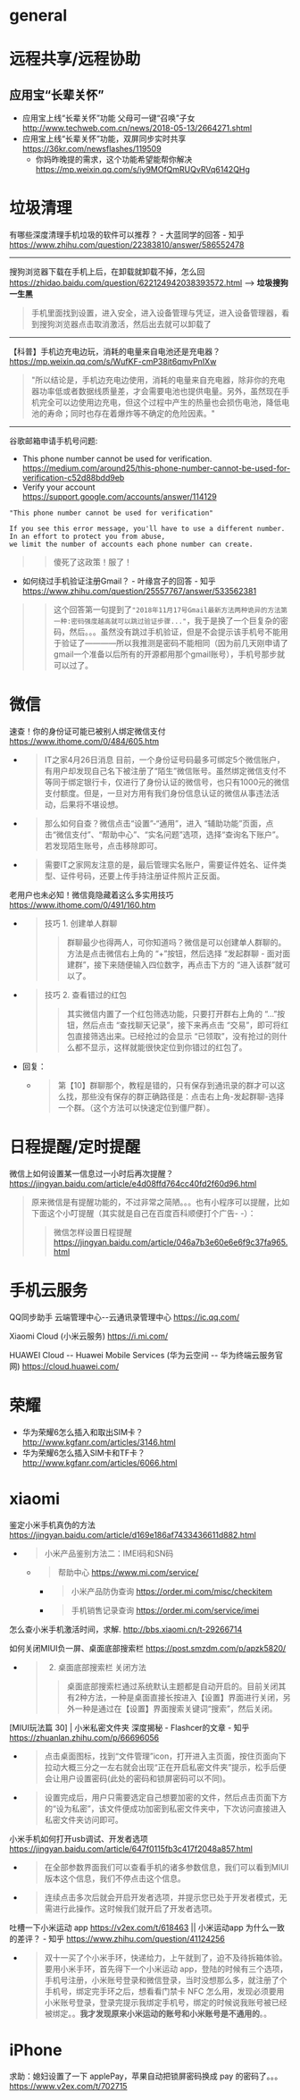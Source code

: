 
# general

# 远程共享/远程协助

## 应用宝“长辈关怀”

- 应用宝上线“长辈关怀”功能 父母可一键“召唤”子女 http://www.techweb.com.cn/news/2018-05-13/2664271.shtml
- 应用宝上线“长辈关怀”功能，双屏同步实时共享 https://36kr.com/newsflashes/119509
  * 你妈昨晚提的需求，这个功能希望能帮你解决 https://mp.weixin.qq.com/s/iy9MOfQmRUQvRVq6142QHg

# 垃圾清理

有哪些深度清理手机垃圾的软件可以推荐？ - 大蓝同学的回答 - 知乎 https://www.zhihu.com/question/22383810/answer/586552478

--------------------------------------------------

搜狗浏览器下载在手机上后，在卸载就卸载不掉，怎么回 https://zhidao.baidu.com/question/622124942038393572.html  --> **垃圾搜狗一生黑**
> 手机里面找到设置，进入安全，进入设备管理与凭证，进入设备管理器，看到搜狗浏览器点击取消激活，然后出去就可以卸载了

--------------------------------------------------

【科普】手机边充电边玩，消耗的电量来自电池还是充电器？ https://mp.weixin.qq.com/s/WufKF-cmP38it6qmvPnIXw
> "所以结论是，手机边充电边使用，消耗的电量来自充电器，除非你的充电器功率低或者数据线质量差，才会需要电池也提供电量。另外，虽然现在手机完全可以边使用边充电，但这个过程中产生的热量也会损伤电池，降低电池的寿命；同时也存在着爆炸等不确定的危险因素。"

--------------------------------------------------

谷歌邮箱申请手机号问题:
- This phone number cannot be used for verification. https://medium.com/around25/this-phone-number-cannot-be-used-for-verification-c52d88bdd9eb
- Verify your account https://support.google.com/accounts/answer/114129
```
"This phone number cannot be used for verification"

If you see this error message, you'll have to use a different number. In an effort to protect you from abuse, 
we limit the number of accounts each phone number can create.
```
>> 傻死了这政策！服了！
- 如何绕过手机验证注册Gmail？ - 叶缘宫子的回答 - 知乎 https://www.zhihu.com/question/25557767/answer/533562381
>> 这个回答第一句提到了`"2018年11月17号Gmail最新方法两种诡异的方法第一种:密码强度越高就可以跳过验证步骤..."`，我于是换了一个巨复杂的密码，然后。。。虽然没有跳过手机验证，但是不会提示该手机号不能用于验证了————所以我推测是密码不能相同（因为前几天刚申请了gmail一个准备以后所有的开源都用那个gmail账号），手机号那步就可以过了。

# 微信

速查！你的身份证可能已被别人绑定微信支付 https://www.ithome.com/0/484/605.htm
- > IT之家4月26日消息 目前，一个身份证号码最多可绑定5个微信账户，有用户却发现自己名下被注册了“陌生”微信账号。虽然绑定微信支付不等同于绑定银行卡，仅进行了身份认证的微信号，也只有1000元的微信支付额度。但是，一旦对方用有我们身份信息认证的微信从事违法活动，后果将不堪设想。
- > 那么如何自查？微信点击“设置”-“通用”，进入 “辅助功能”页面，点击“微信支付”、“帮助中心”、“实名问题”选项，选择“查询名下账户”。若发现陌生账号，点击移除即可。
- > 需要IT之家网友注意的是，最后管理实名账户，需要证件姓名、证件类型、证件号码，还要上传手持注册证件照片正反面。

老用户也未必知！微信竟隐藏着这么多实用技巧 https://www.ithome.com/0/491/160.htm
- > 技巧 1.  创建单人群聊
  >> 群聊最少也得两人，可你知道吗？微信是可以创建单人群聊的。方法是点击微信右上角的 “+”按钮，然后选择 “发起群聊 - 面对面建群”，接下来随便输入四位数字，再点击下方的 “进入该群”就可以了。
- > 技巧 2.  查看错过的红包
  >> 其实微信内置了一个红包筛选功能，只要打开群右上角的 “…”按钮，然后点击 “查找聊天记录”，接下来再点击 “交易”，即可将红包直接筛选出来。已经抢过的会显示 “已领取”，没有抢过的则什么都不显示，这样就能很快定位到你错过的红包了。
- 回复：
  * > 第【10】群聊那个，教程是错的，只有保存到通讯录的群才可以这么找，那些没有保存的群正确路径是：点击右上角-发起群聊-选择一个群。（这个方法可以快速定位到僵尸群）。

# 日程提醒/定时提醒

微信上如何设置某一信息过一小时后再次提醒？ https://jingyan.baidu.com/article/e4d08ffd764cc40fd2f60d96.html
> 原来微信是有提醒功能的，不过非常之简陋。。。也有小程序可以提醒，比如下面这个小叮提醒（其实就是自己在百度百科顺便打个广告- -）：
>> 微信怎样设置日程提醒 https://jingyan.baidu.com/article/046a7b3e60e6e6f9c37fa965.html

# 手机云服务

QQ同步助手 云端管理中心--云通讯录管理中心 https://ic.qq.com/

Xiaomi Cloud (小米云服务) https://i.mi.com/

HUAWEI Cloud -- Huawei Mobile Services (华为云空间 -- 华为终端云服务官网) https://cloud.huawei.com/

# 荣耀

- 华为荣耀6怎么插入和取出SIM卡？ http://www.kgfanr.com/articles/3146.html
- 华为荣耀6怎么插入SIM卡和TF卡？ http://www.kgfanr.com/articles/6066.html

# xiaomi

鉴定小米手机真伪的方法 https://jingyan.baidu.com/article/d169e186af7433436611d882.html
- > 小米产品鉴别方法二：IMEI码和SN码
  * > 帮助中心 https://www.mi.com/service/
    + > 小米产品防伪查询 https://order.mi.com/misc/checkitem
    + > 手机销售记录查询 https://order.mi.com/service/imei

怎么查小米手机激活时间，求解. http://bbs.xiaomi.cn/t-29266714

如何关闭MIUI负一屏、桌面底部搜索栏 https://post.smzdm.com/p/apzk5820/
- > 2. 桌面底部搜索栏 关闭方法
  >> 桌面底部搜索栏通过系统默认主题都是自动开启的。目前关闭其有2种方法，一种是桌面直接长按进入【设置】界面进行关闭，另外一种是通过在【设置】界面搜索关键词“搜索”，然后关闭。

[MIUI玩法篇 30] | 小米私密文件夹 深度揭秘 - Flashcer的文章 - 知乎 https://zhuanlan.zhihu.com/p/66696056
- > 点击桌面图标，找到“文件管理”icon，打开进入主页面，按住页面向下拉动大概三分之一左右就会出现“正在开启私密文件夹”提示，松手后便会让用户设置密码(此处的密码和锁屏密码可以不同)。
- > 设置完成后，用户只需要选定自己想要加密的文件，然后点击页面下方的“设为私密”，该文件便成功加密到私密文件夹中，下次访问直接进入私密文件夹访问即可。

小米手机如何打开usb调试、开发者选项 https://jingyan.baidu.com/article/647f0115fb3c417f2048a857.html
- > 在全部参数界面我们可以查看手机的诸多参数信息，我们可以看到MIUI版本这个信息，我们不停点击这个信息。
- > 连续点击多次后就会开启开发者选项，并提示您已处于开发者模式，无需进行此操作。这时候我们就开启了开发者选项。

吐槽一下小米运动 app https://v2ex.com/t/618463 || 小米运动app 为什么一致的差评？ - 知乎 https://www.zhihu.com/question/41124256
- > 双十一买了个小米手环，快递给力，上午就到了，迫不及待拆箱体验。 要用小米手环，首先得下一个小米运动 app，登陆的时候有三个选项，手机号注册，小米账号登录和微信登录，当时没想那么多，就注册了个手机号，绑定完手环之后，想看看门禁卡 NFC 怎么用，发现必须要用小米账号登录，登录完提示我绑定手机号，绑定的时候说我账号被已经被绑定。。**我才发现原来小米运动的账号和小米账号是不通用的**。。

# iPhone

求助：媳妇设置了一下 applePay，苹果自动把锁屏密码换成 pay 的密码了。。。 https://www.v2ex.com/t/702715
